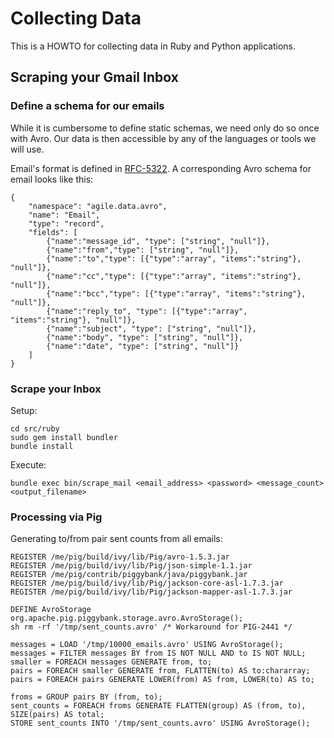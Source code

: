 Collecting Data
===============

This is a HOWTO for collecting data in Ruby and Python applications.

Scraping your Gmail Inbox
-------------------------

### Define a schema for our emails

While it is cumbersome to define static schemas, we need only do so once with Avro.  Our data is then accessible by any of the languages or tools we will use.

Email's format is defined in [RFC-5322](http://tools.ietf.org/html/rfc5322).  A corresponding Avro schema for email looks like this:

    {
        "namespace": "agile.data.avro",
        "name": "Email",
        "type": "record",
        "fields": [
            {"name":"message_id", "type": ["string", "null"]},
            {"name":"from","type": ["string", "null"]},
            {"name":"to","type": [{"type":"array", "items":"string"}, "null"]},
            {"name":"cc","type": [{"type":"array", "items":"string"}, "null"]},
            {"name":"bcc","type": [{"type":"array", "items":"string"}, "null"]},
            {"name":"reply_to", "type": [{"type":"array", "items":"string"}, "null"]},
            {"name":"subject", "type": ["string", "null"]},
            {"name":"body", "type": ["string", "null"]},
            {"name":"date", "type": ["string", "null"]}
        ]
    }

### Scrape your Inbox

Setup:

    cd src/ruby
    sudo gem install bundler
    bundle install
    

Execute:

    bundle exec bin/scrape_mail <email_address> <password> <message_count> <output_filename>

### Processing via Pig

Generating to/from pair sent counts from all emails:

    REGISTER /me/pig/build/ivy/lib/Pig/avro-1.5.3.jar
    REGISTER /me/pig/build/ivy/lib/Pig/json-simple-1.1.jar
    REGISTER /me/pig/contrib/piggybank/java/piggybank.jar
    REGISTER /me/pig/build/ivy/lib/Pig/jackson-core-asl-1.7.3.jar
    REGISTER /me/pig/build/ivy/lib/Pig/jackson-mapper-asl-1.7.3.jar

    DEFINE AvroStorage org.apache.pig.piggybank.storage.avro.AvroStorage();
    sh rm -rf '/tmp/sent_counts.avro' /* Workaround for PIG-2441 */

    messages = LOAD '/tmp/10000_emails.avro' USING AvroStorage();
    messages = FILTER messages BY from IS NOT NULL AND to IS NOT NULL;
    smaller = FOREACH messages GENERATE from, to;
    pairs = FOREACH smaller GENERATE from, FLATTEN(to) AS to:chararray;
    pairs = FOREACH pairs GENERATE LOWER(from) AS from, LOWER(to) AS to;

    froms = GROUP pairs BY (from, to);
    sent_counts = FOREACH froms GENERATE FLATTEN(group) AS (from, to), SIZE(pairs) AS total;
    STORE sent_counts INTO '/tmp/sent_counts.avro' USING AvroStorage();


